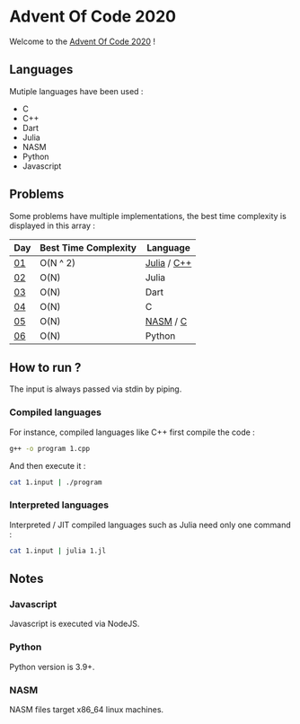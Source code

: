 # Advent Of Code 2020
Welcome to the [Advent Of Code 2020](https://adventofcode.com/) !

## Languages
Mutiple languages have been used :

- C
- C++
- Dart
- Julia
- NASM
- Python
- Javascript

## Problems
Some problems have multiple implementations, the best time complexity is displayed in this array :

| Day | Best Time Complexity | Language |
| --- | -------------------- | -------- |
| [01](src/1.jl)     | O(N ^ 2)   | [Julia](src/1.jl) / [C++](src/1.cpp) |
| [02](src/2.jl)     | O(N)       | Julia |
| [03](src/3.dart)   | O(N)       | Dart |
| [04](src/4.c)      | O(N)       | C |
| [05](src/5.c)      | O(N)       | [NASM](src/5.asm) / [C](src/5.c) |
| [06](src/6.python) | O(N)       | Python |

## How to run ?
The input is always passed via stdin by piping.

### Compiled languages
For instance, compiled languages like C++ first compile the code :

```sh
g++ -o program 1.cpp
```

And then execute it :

```sh
cat 1.input | ./program
```

### Interpreted languages
Interpreted / JIT compiled languages such as Julia need only one command :

```sh
cat 1.input | julia 1.jl
```

## Notes
### Javascript
Javascript is executed via NodeJS.

### Python
Python version is 3.9+.

### NASM
NASM files target x86\_64 linux machines.

